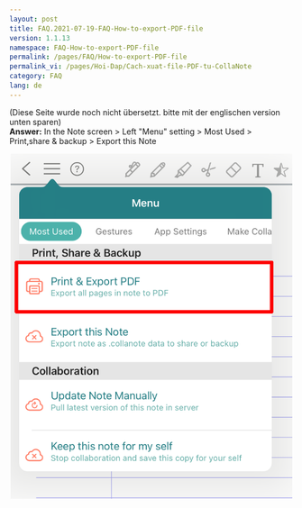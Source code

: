 ```yaml
---
layout: post
title: FAQ.2021-07-19-FAQ-How-to-export-PDF-file
version: 1.1.13
namespace: FAQ-How-to-export-PDF-file
permalink: /pages/FAQ/How-to-export-PDF-file
permalink_vi: /pages/Hoi-Dap/Cach-xuat-file-PDF-tu-CollaNote
category: FAQ
lang: de
---
```


(Diese Seite wurde noch nicht übersetzt. bitte mit der englischen version unten sparen)  
**Answer:** In the Note screen > Left "Menu" setting > Most Used > Print,share & backup > Export this Note  
<p align="center"> <img width="500" src="https://raw.githubusercontent.com/collanotewiki/collanotewiki.github.io/main/images/FAQimage/exportPDF.PNG" alt="picture export-PDF"> </p>
